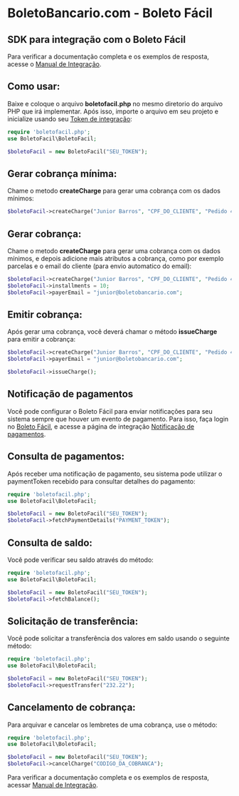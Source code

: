# BoletoBancario.com - Boleto Fácil
## SDK para integração com o Boleto Fácil

Para verificar a documentação completa e os exemplos de resposta, acesse o <a href="https://www.boletobancario.com/boletofacil/integration/integration.html" target="_blank">Manual de Integração</a>.



## Como usar: ##

Baixe e coloque o arquivo **boletofacil.php** no mesmo diretorio do arquivo PHP que irá implementar.
Após isso, importe o arquivo em seu projeto e inicialize usando seu <a href="https://www.boletobancario.com/boletofacil/integration/integration.html#token" target="_blank">Token de integração</a>:

```php
require 'boletofacil.php';
use BoletoFacil\BoletoFacil;

$boletoFacil = new BoletoFacil("SEU_TOKEN");
```



## Gerar cobrança mínima: ##

Chame o metodo **createCharge** para gerar uma cobrança com os dados mínimos:

```php
$boletoFacil->createCharge("Junior Barros", "CPF_DO_CLIENTE", "Pedido 48192", "147.36", "07/11/2017");
```



## Gerar cobrança: ##

Chame o metodo **createCharge** para gerar uma cobrança com os dados mínimos, e depois adicione mais atributos a cobrança, como por exemplo parcelas e o email do cliente (para envio automatico do email):

```php
$boletoFacil->createCharge("Junior Barros", "CPF_DO_CLIENTE", "Pedido 48192", "1047.36", "07/11/2017");
$boletoFacil->installments = 10;
$boletoFacil->payerEmail = "junior@boletobancario.com";
```



## Emitir cobrança: ##

Após gerar uma cobrança, você deverá chamar o método **issueCharge** para emitir a cobrança:

```php
$boletoFacil->createCharge("Junior Barros", "CPF_DO_CLIENTE", "Pedido 48192", "147.36", "07/11/2017");
$boletoFacil->payerEmail = "junior@boletobancario.com";

$boletoFacil->issueCharge();
```



## Notificação de pagamentos ##

Você pode configurar o Boleto Fácil para enviar notificações para seu sistema sempre que houver um evento de pagamento.
Para isso, faça login no <a href="https://www.boletobancario.com/boletofacil/user/login.html" target="_blank">Boleto Fácil</a>, e acesse a página de integração <a href="https://www.boletobancario.com/boletofacil/integration/integration.html#notificacao" target="_blank">Notificação de pagamentos</a>.




## Consulta de pagamentos: ##

Após receber uma notificação de pagamento, seu sistema pode utilizar o paymentToken recebido para consultar detalhes do pagamento:

```php
require 'boletofacil.php';
use BoletoFacil\BoletoFacil;

$boletoFacil = new BoletoFacil("SEU_TOKEN");
$boletoFacil->fetchPaymentDetails("PAYMENT_TOKEN");
```




## Consulta de saldo: ##

Você pode verificar seu saldo através do método:

```php
require 'boletofacil.php';
use BoletoFacil\BoletoFacil;

$boletoFacil = new BoletoFacil("SEU_TOKEN");
$boletoFacil->fetchBalance();
```




## Solicitação de transferência: ##

Você pode solicitar a transferência dos valores em saldo usando o seguinte método:

```php
require 'boletofacil.php';
use BoletoFacil\BoletoFacil;

$boletoFacil = new BoletoFacil("SEU_TOKEN");
$boletoFacil->requestTransfer("232.22");
```




## Cancelamento de cobrança: ##

Para arquivar e cancelar os lembretes de uma cobrança, use o método:

```php
require 'boletofacil.php';
use BoletoFacil\BoletoFacil;

$boletoFacil = new BoletoFacil("SEU_TOKEN");
$boletoFacil->cancelCharge("CODIGO_DA_COBRANCA");
```


Para verificar a documentação completa e os exemplos de resposta, acessar <a href="https://www.boletobancario.com/boletofacil/integration/integration.html" target="_blank">Manual de Integração</a>.